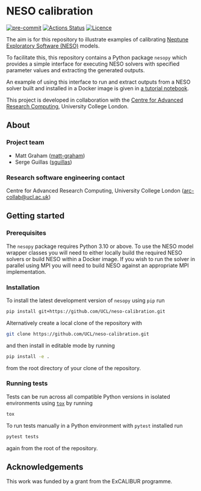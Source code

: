 # NESO calibration

[![pre-commit](https://img.shields.io/badge/pre--commit-enabled-brightgreen?logo=pre-commit&logoColor=white)](https://github.com/pre-commit/pre-commit)
[![Actions Status][actions-badge]][actions-link]
[![Licence][licence-badge]](./LICENCE.md)

<!-- prettier-ignore-start -->
[actions-badge]:            https://github.com/UCL/neso-calibration/workflows/CI/badge.svg
[actions-link]:             https://github.com/UCL/neso-calibration/actions
[licence-badge]:            https://img.shields.io/badge/License-MIT-yellow.svg
<!-- prettier-ignore-end -->

The aim is for this repository to illustrate examples of calibrating
[Neptune Exploratory Software (NESO)](https://github.com/ExCALIBUR-NEPTUNE/NESO) models.

To facilitate this, this repository contains a Python package `nesopy` which provides a
simple interface for executing NESO solvers with specified parameter values and
extracting the generated outputs.

An example of using this interface to run and extract outputs from a NESO solver built and
installed in a Docker image is given in
[a tutorial notebook](examples/two_stream/docker_example.ipynb).

This project is developed in collaboration with the
[Centre for Advanced Research Computing](https://ucl.ac.uk/arc), University College London.

## About

### Project team

- Matt Graham ([matt-graham](https://github.com/matt-graham))
- Serge Guillas ([sguillas](https://github.com/sguillas))

### Research software engineering contact

Centre for Advanced Research Computing, University College London ([arc-collab@ucl.ac.uk](mailto:arc-collab@ucl.ac.uk))

## Getting started

### Prerequisites

The `nesopy` package requires Python 3.10 or above. To use the NESO model wrapper
classes you will need to either locally build the required NESO solvers or build NESO
within a Docker image. If you wish to run the solver in parallel using MPI you will need
to build NESO against an appropriate MPI implementation.

### Installation

To install the latest development version of `nesopy` using `pip` run

```sh
pip install git+https://github.com/UCL/neso-calibration.git
```

Alternatively create a local clone of the repository with

```sh
git clone https://github.com/UCL/neso-calibration.git
```

and then install in editable mode by running

```sh
pip install -e .
```

from the root directory of your clone of the repository.

### Running tests

Tests can be run across all compatible Python versions in isolated environments using
[`tox`](https://tox.wiki/en/latest/) by running

```sh
tox
```

To run tests manually in a Python environment with `pytest` installed run

```sh
pytest tests
```

again from the root of the repository.

## Acknowledgements

This work was funded by a grant from the ExCALIBUR programme.
